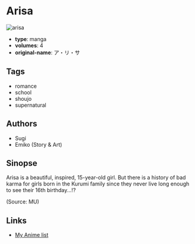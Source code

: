 # Arisa

![arisa](https://cdn.myanimelist.net/images/manga/1/111997.jpg)

-   **type**: manga
-   **volumes**: 4
-   **original-name**: ア・リ・サ

## Tags

-   romance
-   school
-   shoujo
-   supernatural

## Authors

-   Sugi
-   Emiko (Story & Art)

## Sinopse

Arisa is a beautiful, inspired, 15-year-old girl. But there is a history of bad karma for girls born in the Kurumi family since they never live long enough to see their 16th birthday...!?

(Source: MU)

## Links

-   [My Anime list](https://myanimelist.net/manga/13500/Arisa)
